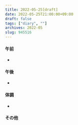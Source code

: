 ```yaml
---
title: 2022-05-25[draft]
date: 2022-05-25T21:00:00+09:00
draft: false
tags: ["diary", ""]
archives: 2022-05
slug: 945516
---
```

#### 午前
- 
#### 午後
- 
#### 体調
- 
#### その他